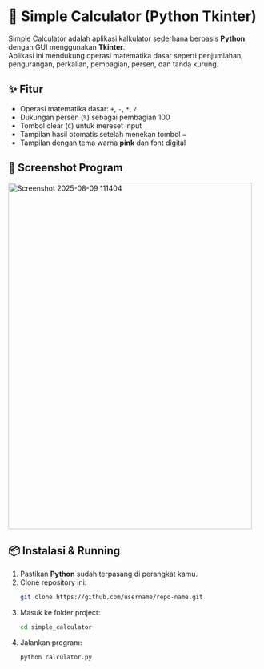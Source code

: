 # 🧮 Simple Calculator (Python Tkinter)

Simple Calculator adalah aplikasi kalkulator sederhana berbasis **Python** dengan GUI menggunakan **Tkinter**.  
Aplikasi ini mendukung operasi matematika dasar seperti penjumlahan, pengurangan, perkalian, pembagian, persen, dan tanda kurung.

## ✨ Fitur
- Operasi matematika dasar: `+`, `-`, `*`, `/`
- Dukungan persen (`%`) sebagai pembagian 100
- Tombol clear (`C`) untuk mereset input
- Tampilan hasil otomatis setelah menekan tombol `=`
- Tampilan dengan tema warna **pink** dan font digital

## 📸 Screenshot Program
<img width="487" height="691" alt="Screenshot 2025-08-09 111404" src="https://github.com/user-attachments/assets/ad5cbdde-e483-4e4b-970e-2feaeebe68fd" />

## 📦 Instalasi & Running
1. Pastikan **Python** sudah terpasang di perangkat kamu.
2. Clone repository ini:
   ```bash
   git clone https://github.com/username/repo-name.git
3. Masuk ke folder project:
   ```bash
   cd simple_calculator
4. Jalankan program:
   ```bash
   python calculator.py

